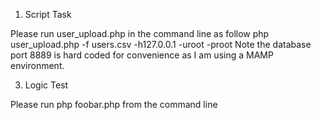 1. Script Task
   
Please run user_upload.php in the command line as follow  php user_upload.php -f users.csv -h127.0.0.1 -uroot -proot
Note the database port 8889 is hard coded for convenience as I am using a MAMP environment.

3. Logic Test

Please run php foobar.php from the command line
